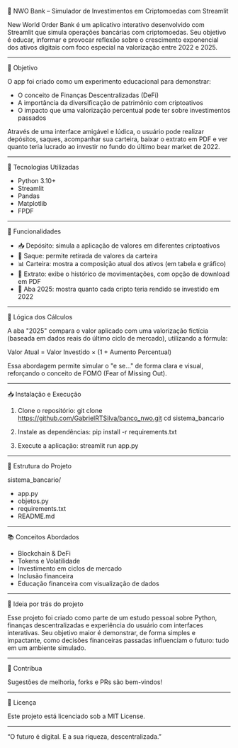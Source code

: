 
🏦 NWO Bank – Simulador de Investimentos em Criptomoedas com Streamlit

New World Order Bank é um aplicativo interativo desenvolvido com Streamlit que simula operações bancárias com criptomoedas. Seu objetivo é educar, informar e provocar reflexão sobre o crescimento exponencial dos ativos digitais com foco especial na valorização entre 2022 e 2025.

------------------------------------------------------------

🚀 Objetivo

O app foi criado como um experimento educacional para demonstrar:

- O conceito de Finanças Descentralizadas (DeFi)
- A importância da diversificação de patrimônio com criptoativos
- O impacto que uma valorização percentual pode ter sobre investimentos passados

Através de uma interface amigável e lúdica, o usuário pode realizar depósitos, saques, acompanhar sua carteira, baixar o extrato em PDF e ver quanto teria lucrado ao investir no fundo do último bear market de 2022.

------------------------------------------------------------

🔧 Tecnologias Utilizadas

- Python 3.10+
- Streamlit
- Pandas
- Matplotlib
- FPDF

------------------------------------------------------------

💼 Funcionalidades

- 📥 Depósito: simula a aplicação de valores em diferentes criptoativos
- 💸 Saque: permite retirada de valores da carteira
- 📊 Carteira: mostra a composição atual dos ativos (em tabela e gráfico)
- 📄 Extrato: exibe o histórico de movimentações, com opção de download em PDF
- 🎉 Aba 2025: mostra quanto cada cripto teria rendido se investido em 2022

------------------------------------------------------------

🧮 Lógica dos Cálculos

A aba "2025" compara o valor aplicado com uma valorização fictícia (baseada em dados reais do último ciclo de mercado), utilizando a fórmula:

Valor Atual = Valor Investido × (1 + Aumento Percentual)

Essa abordagem permite simular o "e se..." de forma clara e visual, reforçando o conceito de FOMO (Fear of Missing Out).

------------------------------------------------------------

📥 Instalação e Execução

1. Clone o repositório:
git clone https://github.com/GabrielRTSilva/banco_nwo.git
cd sistema_bancario

2. Instale as dependências:
pip install -r requirements.txt

3. Execute a aplicação:
streamlit run app.py

------------------------------------------------------------

📎 Estrutura do Projeto

sistema_bancario/
  - app.py                  
  - objetos.py             
  - requirements.txt        
  - README.md              

------------------------------------------------------------

📚 Conceitos Abordados

- Blockchain & DeFi
- Tokens e Volatilidade
- Investimento em ciclos de mercado
- Inclusão financeira
- Educação financeira com visualização de dados

------------------------------------------------------------

🧠 Ideia por trás do projeto

Esse projeto foi criado como parte de um estudo pessoal sobre Python, finanças descentralizadas e experiência do usuário com interfaces interativas. Seu objetivo maior é demonstrar, de forma simples e impactante, como decisões financeiras passadas influenciam o futuro: tudo em um ambiente simulado.

------------------------------------------------------------

📩 Contribua

Sugestões de melhoria, forks e PRs são bem-vindos!

------------------------------------------------------------

📜 Licença

Este projeto está licenciado sob a MIT License.

------------------------------------------------------------

“O futuro é digital. E a sua riqueza, descentralizada.”
